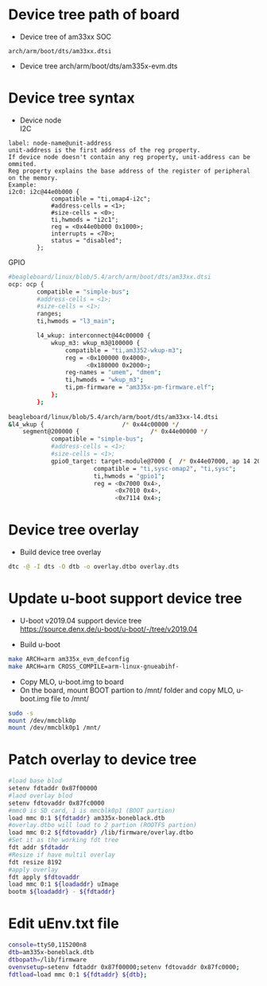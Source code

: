 # Device tree path of board
- Device tree of am33xx SOC
```
arch/arm/boot/dts/am33xx.dtsi
```
- Device tree
arch/arm/boot/dts/am335x-evm.dts

# Device tree syntax
- Device node  
I2C
```
label: node-name@unit-address
unit-address is the first address of the reg property.
If device node doesn't contain any reg property, unit-address can be ommited.
Reg property explains the base address of the register of peripheral on the memory.
Example:
i2c0: i2c@44e0b000 {
			compatible = "ti,omap4-i2c";
			#address-cells = <1>;
			#size-cells = <0>;
			ti,hwmods = "i2c1";
			reg = <0x44e0b000 0x1000>;
			interrupts = <70>;
			status = "disabled";
		};
```
GPIO
```sh
#beagleboard/linux/blob/5.4/arch/arm/boot/dts/am33xx.dtsi
ocp: ocp {
		compatible = "simple-bus";
		#address-cells = <1>;
		#size-cells = <1>;
		ranges;
		ti,hwmods = "l3_main";

		l4_wkup: interconnect@44c00000 {
			wkup_m3: wkup_m3@100000 {
				compatible = "ti,am3352-wkup-m3";
				reg = <0x100000 0x4000>,
				      <0x180000 0x2000>;
				reg-names = "umem", "dmem";
				ti,hwmods = "wkup_m3";
				ti,pm-firmware = "am335x-pm-firmware.elf";
			};
		};
		
beagleboard/linux/blob/5.4/arch/arm/boot/dts/am33xx-l4.dtsi
&l4_wkup {						/* 0x44c00000 */
	segment@200000 {					/* 0x44e00000 */
			compatible = "simple-bus";
			#address-cells = <1>;
			#size-cells = <1>;
			gpio0_target: target-module@7000 {	/* 0x44e07000, ap 14 20.0 */
						compatible = "ti,sysc-omap2", "ti,sysc";
						ti,hwmods = "gpio1";
						reg = <0x7000 0x4>,
						      <0x7010 0x4>,
						      <0x7114 0x4>;
```

# Device tree overlay
- Build device tree overlay
```sh
dtc -@ -I dts -O dtb -o overlay.dtbo overlay.dts
```

# Update u-boot support device tree
- U-boot v2019.04 support device tree  
https://source.denx.de/u-boot/u-boot/-/tree/v2019.04

- Build u-boot
```sh
make ARCH=arm am335x_evm_defconfig
make ARCH=arm CROSS_COMPILE=arm-linux-gnueabihf-
```
- Copy MLO, u-boot.img to board
- On the board, mount BOOT partion to /mnt/ folder and copy MLO, u-boot.img file to /mnt/
```sh
sudo -s
mount /dev/mmcblk0p
mount /dev/mmcblk0p1 /mnt/
```

# Patch overlay to device tree
```sh
#load base blod
setenv fdtaddr 0x87f00000
#laod overlay blod
setenv fdtovaddr 0x87fc0000
#mmc0 is SD card, 1 is mmcblk0p1 (BOOT partion)
load mmc 0:1 ${fdtaddr} am335x-boneblack.dtb
#overlay.dtbo will load to 2 partion (ROOTFS partion)
load mmc 0:2 ${fdtovaddr} /lib/firmware/overlay.dtbo
#Set it as the working fdt tree
fdt addr $fdtaddr
#Resize if have multil overlay
fdt resize 8192
#apply overlay
fdt apply $fdtovaddr
load mmc 0:1 ${loadaddr} uImage
bootm ${loadaddr} - ${fdtaddr}
```

# Edit uEnv.txt file
```sh
console=ttyS0,115200n8
dtb=am335x-boneblack.dtb
dtbopath=/lib/firmware
ovenvsetup=setenv fdtaddr 0x87f00000;setenv fdtovaddr 0x87fc0000;
fdtload=load mmc 0:1 ${fdtaddr} ${dtb};
```
